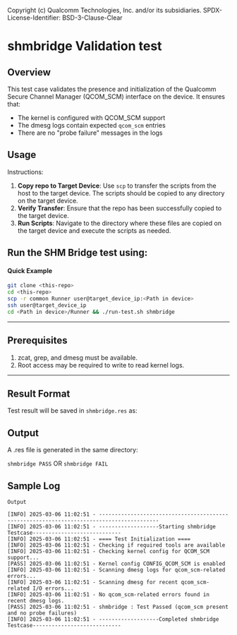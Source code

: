 Copyright (c) Qualcomm Technologies, Inc. and/or its subsidiaries.
SPDX-License-Identifier: BSD-3-Clause-Clear

# shmbridge Validation test

## Overview

This test case validates the presence and initialization of the Qualcomm Secure Channel Manager (QCOM_SCM) interface on the device. It ensures that:

- The kernel is configured with QCOM_SCM support
- The dmesg logs contain expected `qcom_scm` entries
- There are no "probe failure" messages in the logs

## Usage

Instructions:

1. **Copy repo to Target Device**: Use `scp` to transfer the scripts from the host to the target device. The scripts should be copied to any directory on the target device.
2. **Verify Transfer**: Ensure that the repo has been successfully copied to the target device.
3. **Run Scripts**: Navigate to the directory where these files are copied on the target device and execute the scripts as needed.

Run the SHM Bridge test using:
---
#### Quick Example
```sh
git clone <this-repo>
cd <this-repo>
scp -r common Runner user@target_device_ip:<Path in device>
ssh user@target_device_ip
cd <Path in device>/Runner && ./run-test.sh shmbridge
```
---
## Prerequisites
1. zcat, grep, and dmesg must be available.
2. Root access may be required to write to read kernel logs.
 ---
 ## Result Format
Test result will be saved in `shmbridge.res` as:  
## Output
A .res file is generated in the same directory:

`shmbridge PASS`  OR   `shmbridge FAIL`

## Sample Log
```
Output

[INFO] 2025-03-06 11:02:51 - -----------------------------------------------------------------------------------------
[INFO] 2025-03-06 11:02:51 - -------------------Starting shmbridge Testcase----------------------------
[INFO] 2025-03-06 11:02:51 - ==== Test Initialization ====
[INFO] 2025-03-06 11:02:51 - Checking if required tools are available
[INFO] 2025-03-06 11:02:51 - Checking kernel config for QCOM_SCM support...
[PASS] 2025-03-06 11:02:51 - Kernel config CONFIG_QCOM_SCM is enabled
[INFO] 2025-03-06 11:02:51 - Scanning dmesg logs for qcom_scm-related errors...
[INFO] 2025-03-06 11:02:51 - Scanning dmesg for recent qcom_scm-related I/O errors...
[INFO] 2025-03-06 11:02:51 - No qcom_scm-related errors found in recent dmesg logs.
[PASS] 2025-03-06 11:02:51 - shmbridge : Test Passed (qcom_scm present and no probe failures)
[INFO] 2025-03-06 11:02:51 - -------------------Completed shmbridge Testcase----------------------------
```
